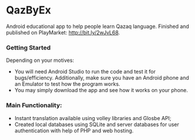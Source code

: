 # QazByEx
Android educational app to help people learn Qazaq language. Finished and published on PlayMarket: http://bit.ly/2wJvL68. 

### Getting Started

Depending on your motives:
- You will need Android Studio to run the code and test it for bugs/efficiency. Additionally, make sure you have an Android phone and an Emulator to test how the program works.
- You may simply download the app and see how it works on your phone.

### Main Functionality: 

- Instant translation available using volley libraries and Glosbe API;
- Created local databases using SQLite and server databases for user authentication with help of PHP and web hosting.
